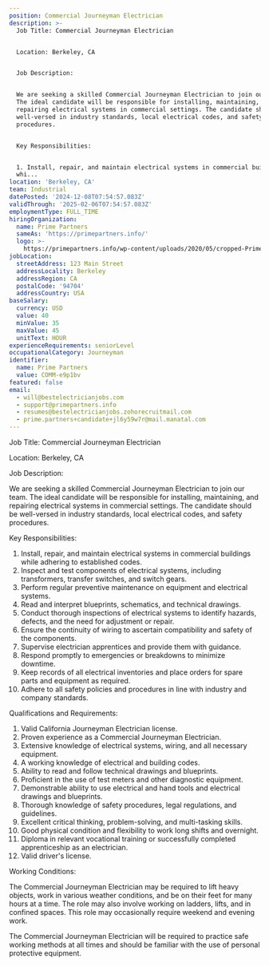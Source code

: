 ```yaml
---
position: Commercial Journeyman Electrician
description: >-
  Job Title: Commercial Journeyman Electrician


  Location: Berkeley, CA


  Job Description:


  We are seeking a skilled Commercial Journeyman Electrician to join our team.
  The ideal candidate will be responsible for installing, maintaining, and
  repairing electrical systems in commercial settings. The candidate should be
  well-versed in industry standards, local electrical codes, and safety
  procedures.


  Key Responsibilities:


  1. Install, repair, and maintain electrical systems in commercial buildings
  whi...
location: 'Berkeley, CA'
team: Industrial
datePosted: '2024-12-08T07:54:57.083Z'
validThrough: '2025-02-06T07:54:57.083Z'
employmentType: FULL_TIME
hiringOrganization:
  name: Prime Partners
  sameAs: 'https://primepartners.info/'
  logo: >-
    https://primepartners.info/wp-content/uploads/2020/05/cropped-Prime-Partners-Logo-NO-BG-1-1.png
jobLocation:
  streetAddress: 123 Main Street
  addressLocality: Berkeley
  addressRegion: CA
  postalCode: '94704'
  addressCountry: USA
baseSalary:
  currency: USD
  value: 40
  minValue: 35
  maxValue: 45
  unitText: HOUR
experienceRequirements: seniorLevel
occupationalCategory: Journeyman
identifier:
  name: Prime Partners
  value: COMM-e9p1bv
featured: false
email:
  - will@bestelectricianjobs.com
  - support@primepartners.info
  - resumes@bestelectricianjobs.zohorecruitmail.com
  - prime.partners+candidate+jl6y59w7r@mail.manatal.com
---
```




Job Title: Commercial Journeyman Electrician

Location: Berkeley, CA

Job Description:

We are seeking a skilled Commercial Journeyman Electrician to join our team. The ideal candidate will be responsible for installing, maintaining, and repairing electrical systems in commercial settings. The candidate should be well-versed in industry standards, local electrical codes, and safety procedures.

Key Responsibilities:

1. Install, repair, and maintain electrical systems in commercial buildings while adhering to established codes.
2. Inspect and test components of electrical systems, including transformers, transfer switches, and switch gears.
3. Perform regular preventive maintenance on equipment and electrical systems.
4. Read and interpret blueprints, schematics, and technical drawings.
5. Conduct thorough inspections of electrical systems to identify hazards, defects, and the need for adjustment or repair.
6. Ensure the continuity of wiring to ascertain compatibility and safety of the components.
7. Supervise electrician apprentices and provide them with guidance.
8. Respond promptly to emergencies or breakdowns to minimize downtime.
9. Keep records of all electrical inventories and place orders for spare parts and equipment as required.
10. Adhere to all safety policies and procedures in line with industry and company standards.

Qualifications and Requirements:

1. Valid California Journeyman Electrician license.
2. Proven experience as a Commercial Journeyman Electrician.
3. Extensive knowledge of electrical systems, wiring, and all necessary equipment.
4. A working knowledge of electrical and building codes.
5. Ability to read and follow technical drawings and blueprints.
6. Proficient in the use of test meters and other diagnostic equipment.
7. Demonstrable ability to use electrical and hand tools and electrical drawings and blueprints.
8. Thorough knowledge of safety procedures, legal regulations, and guidelines.
9. Excellent critical thinking, problem-solving, and multi-tasking skills.
10. Good physical condition and flexibility to work long shifts and overnight.
11. Diploma in relevant vocational training or successfully completed apprenticeship as an electrician.
12. Valid driver's license.

Working Conditions:

The Commercial Journeyman Electrician may be required to lift heavy objects, work in various weather conditions, and be on their feet for many hours at a time. The role may also involve working on ladders, lifts, and in confined spaces. This role may occasionally require weekend and evening work.

The Commercial Journeyman Electrician will be required to practice safe working methods at all times and should be familiar with the use of personal protective equipment.